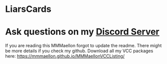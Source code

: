 # LiarsCards

# Ask questions on my [Discord Server](https://discord.gg/S5sDC4PnFp)

If you are reading this MMMaellon forgot to update the readme. There might be more details if you check my github. Download all my VCC packages here: <https://mmmaellon.github.io/MMMaellonVCCListing/>
